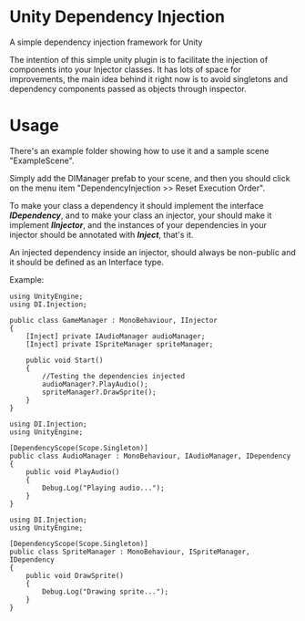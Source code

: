 # Unity Dependency Injection
A simple dependency injection framework for Unity

The intention of this simple unity plugin is to facilitate the injection of components into your Injector classes. It has lots of space for improvements, the main idea behind it right now is to avoid singletons and dependency components passed as objects through inspector.

# Usage
There's an example folder showing how to use it and a sample scene "ExampleScene".

Simply add the DIManager prefab to your scene, and then you should click on the menu item "DependencyInjection >> Reset Execution Order".

To make your class a dependency it should implement the interface <b><i>IDependency</i></b>, and to make your class an injector, your should make it implement <b><i>IInjector</i></b>, and the instances of your dependencies in your injector should be annotated with <b><i>Inject</i></b>, that's it.

An injected dependency inside an injector, should always be non-public and it should be defined as an Interface type.

Example:

	using UnityEngine;
	using DI.Injection;

	public class GameManager : MonoBehaviour, IInjector
	{
		[Inject] private IAudioManager audioManager;
		[Inject] private ISpriteManager spriteManager;

		public void Start()
		{
			//Testing the dependencies injected
			audioManager?.PlayAudio();
			spriteManager?.DrawSprite();
		}
	}

	using DI.Injection;
	using UnityEngine;

	[DependencyScope(Scope.Singleton)]
	public class AudioManager : MonoBehaviour, IAudioManager, IDependency
	{
		public void PlayAudio()
		{
			Debug.Log("Playing audio...");
		}
	}

	using DI.Injection;
	using UnityEngine;

	[DependencyScope(Scope.Singleton)]
	public class SpriteManager : MonoBehaviour, ISpriteManager, IDependency
	{
		public void DrawSprite()
		{
			Debug.Log("Drawing sprite...");
		}
	}
